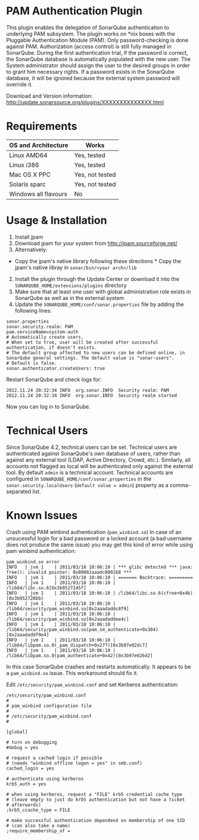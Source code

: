 PAM Authentication Plugin
=========================

This plugin enables the delegation of SonarQube authentication to underlying PAM subsystem. 
The plugin works on *nix boxes with the Pluggable Authentication Module (PAM).
Only password-checking is done against PAM. Authorization (access control) is still fully managed in SonarQube. 
During the first authentication trial, if the password is correct, the SonarQube database is automatically populated with the new user.  The System administrator should assign the user to the desired groups in order to grant him necessary rights. If a password exists in the SonarQube database, it will be ignored because the external system password will override it.

Download and Version information: http://update.sonarsource.org/plugins/XXXXXXXXXXXXXX.html

Requirements
============

| OS and Architecture | Works |
|---------------------|-------|
| Linux AMD64 | Yes, tested |
| Linux i386 | Yes, tested |
| Mac OS X PPC | Yes, not tested |
| Solaris sparc | Yes, not tested |
| Windows all flavours | No |

Usage & Installation
====================

1. Install jpam
 1. Download jpam for your system from http://jpam.sourceforge.net/
 2. Alternatively:
   * Copy the jpam's native library following these directions
    * Copy the jpam's native libray in `sonar/bin/<your arch>/lib`
2. Install the plugin through the Update Center or download it into the `SONARQUBE_HOME/extensions/plugins` directory
3. Make sure that at least one user with global administration role exists in SonarQube as well as in the external system
4. Update the `SONARQUBE_HOME/conf/sonar.properties` file by adding the following lines:
```
sonar.properties
sonar.security.realm: PAM
pam.serviceName=system-auth
# Automatically create users.
# When set to true, user will be created after successful authentication, if doesn't exists.
# The default group affected to new users can be defined online, in SonarQube general settings. The default value is "sonar-users".
# Default is false.
sonar.authenticator.createUsers: true
```

Restart SonarQube and check logs for:
```
2012.11.24 20:32:34 INFO  org.sonar.INFO  Security realm: PAM
2012.11.24 20:32:34 INFO  org.sonar.INFO  Security realm started
```

Now you can log in to SonarQube.


Technical Users
===============
Since SonarQube 4.2, technical users can be set. Technical users are authenticated against SonarQube's own database of users, rather than against any external tool (LDAP, Active Directory, Crowd, etc.).
Similarly, all accounts not flagged as local will be authenticated only against the external tool. By default `admin` is a technical account. Technical accounts are configured in `SONARQUBE_HOME/conf/sonar.properties` in the `sonar.security.localUsers` (`default value = admin`) property as a comma-separated list.

Known Issues
============
Crash using PAM winbind authentication (`pam_winbind.so`)
In case of an unsucessful login for a bad password or a locked account (a bad username does not produce the same issue) you may get this kind of error while using pam winbind authentication:
```
pam_winbind.so error
INFO   | jvm 1    | 2011/03/18 10:06:10 | *** glibc detected *** java: free(): invalid pointer: 0x00002aaadc000168 ***
INFO   | jvm 1    | 2011/03/18 10:06:10 | ======= Backtrace: =========
INFO   | jvm 1    | 2011/03/18 10:06:10 | /lib64/libc.so.6[0x3b9527245f]
INFO   | jvm 1    | 2011/03/18 10:06:10 | /lib64/libc.so.6(cfree+0x4b)[0x3b952728bb]
INFO   | jvm 1    | 2011/03/18 10:06:10 | /lib64/security/pam_winbind.so[0x2aaadaddc8f9]
INFO   | jvm 1    | 2011/03/18 10:06:10 | /lib64/security/pam_winbind.so[0x2aaadaddee4c]
INFO   | jvm 1    | 2011/03/18 10:06:10 | /lib64/security/pam_winbind.so(pam_sm_authenticate+0x304)[0x2aaadaddf9e4]
INFO   | jvm 1    | 2011/03/18 10:06:10 | /lib64/libpam.so.0(_pam_dispatch+0x277)[0x3b97e02dc7]
INFO   | jvm 1    | 2011/03/18 10:06:10 | /lib64/libpam.so.0(pam_authenticate+0x42)[0x3b97e026d2]
```

In this case SonarQube crashes and restarts automatically.
It appears to be a `pam_winbind.so` issue. This workaround should fix it.

Edit `/etc/security/pam_winbind.conf` and set Kerberos authentication:
```
/etc/security/pam_winbind.conf
#
# pam_winbind configuration file
#
# /etc/security/pam_winbind.conf
#
 
[global]
 
# turn on debugging
#debug = yes
 
# request a cached login if possible
# (needs "winbind offline logon = yes" in smb.conf)
cached_login = yes
 
# authenticate using kerberos
krb5_auth = yes
 
# when using kerberos, request a "FILE" krb5 credential cache type
# (leave empty to just do krb5 authentication but not have a ticket
# afterwards)
;krb5_ccache_type = FILE
 
# make successful authentication dependend on membership of one SID
# (can also take a name)
;require_membership_of =
```
